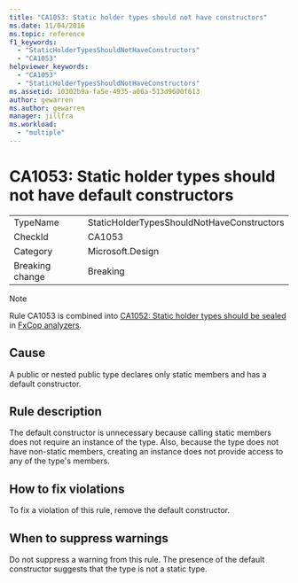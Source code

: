 ```yaml
---
title: "CA1053: Static holder types should not have constructors"
ms.date: 11/04/2016
ms.topic: reference
f1_keywords:
  - "StaticHolderTypesShouldNotHaveConstructors"
  - "CA1053"
helpviewer_keywords:
  - "CA1053"
  - "StaticHolderTypesShouldNotHaveConstructors"
ms.assetid: 10302b9a-fa5e-4935-a06a-513d9600f613
author: gewarren
ms.author: gewarren
manager: jillfra
ms.workload:
  - "multiple"
---
```

# CA1053: Static holder types should not have default constructors

|||
|-|-|
|TypeName|StaticHolderTypesShouldNotHaveConstructors|
|CheckId|CA1053|
|Category|Microsoft.Design|
|Breaking change|Breaking|

> [!NOTE]
> Rule CA1053 is combined into [CA1052: Static holder types should be sealed](ca1052-static-holder-types-should-be-sealed.md) in [FxCop analyzers](fxcop-analyzers.yml).

## Cause

A public or nested public type declares only static members and has a default constructor.

## Rule description

The default constructor is unnecessary because calling static members does not require an instance of the type. Also, because the type does not have non-static members, creating an instance does not provide access to any of the type's members.

## How to fix violations

To fix a violation of this rule, remove the default constructor.

## When to suppress warnings

Do not suppress a warning from this rule. The presence of the default constructor suggests that the type is not a static type.
